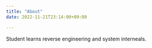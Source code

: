 ```yaml
---
title: "About"
date: 2022-11-21T23:14:00+09:00

---
```


Student learns reverse engineering and system interneals.

